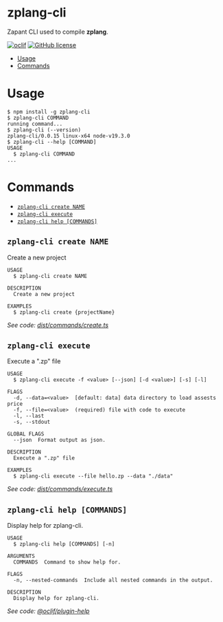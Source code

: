 zplang-cli
=================

Zapant CLI used to compile **zplang**.

[![oclif](https://img.shields.io/badge/cli-oclif-brightgreen.svg)](https://oclif.io)
[![GitHub license](https://img.shields.io/github/license/oclif/hello-world)](https://github.com/oclif/hello-world/blob/main/LICENSE)

<!-- toc -->
* [Usage](#usage)
* [Commands](#commands)
<!-- tocstop -->
# Usage
<!-- usage -->
```sh-session
$ npm install -g zplang-cli
$ zplang-cli COMMAND
running command...
$ zplang-cli (--version)
zplang-cli/0.0.15 linux-x64 node-v19.3.0
$ zplang-cli --help [COMMAND]
USAGE
  $ zplang-cli COMMAND
...
```
<!-- usagestop -->
# Commands
<!-- commands -->
* [`zplang-cli create NAME`](#zplang-cli-create-name)
* [`zplang-cli execute`](#zplang-cli-execute)
* [`zplang-cli help [COMMANDS]`](#zplang-cli-help-commands)

## `zplang-cli create NAME`

Create a new project

```
USAGE
  $ zplang-cli create NAME

DESCRIPTION
  Create a new project

EXAMPLES
  $ zplang-cli create {projectName}
```

_See code: [dist/commands/create.ts](https://github.com/zapant-com/zp-lang/blob/v0.0.15/dist/commands/create.ts)_

## `zplang-cli execute`

Execute a ".zp" file

```
USAGE
  $ zplang-cli execute -f <value> [--json] [-d <value>] [-s] [-l]

FLAGS
  -d, --data=<value>  [default: data] data directory to load assests price
  -f, --file=<value>  (required) file with code to execute
  -l, --last
  -s, --stdout

GLOBAL FLAGS
  --json  Format output as json.

DESCRIPTION
  Execute a ".zp" file

EXAMPLES
  $ zplang-cli execute --file hello.zp --data "./data"
```

_See code: [dist/commands/execute.ts](https://github.com/zapant-com/zp-lang/blob/v0.0.15/dist/commands/execute.ts)_

## `zplang-cli help [COMMANDS]`

Display help for zplang-cli.

```
USAGE
  $ zplang-cli help [COMMANDS] [-n]

ARGUMENTS
  COMMANDS  Command to show help for.

FLAGS
  -n, --nested-commands  Include all nested commands in the output.

DESCRIPTION
  Display help for zplang-cli.
```

_See code: [@oclif/plugin-help](https://github.com/oclif/plugin-help/blob/v5.2.10/src/commands/help.ts)_
<!-- commandsstop -->
